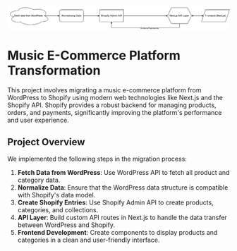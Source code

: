 ![Diagram](./images/e-commerce.drawio.png)

# Music E-Commerce Platform Transformation

This project involves migrating a music e-commerce platform from WordPress to Shopify using modern web technologies like Next.js and the Shopify API. Shopify provides a robust backend for managing products, orders, and payments, significantly improving the platform's performance and user experience.

## Project Overview

We implemented the following steps in the migration process:

1. **Fetch Data from WordPress**: Use WordPress API to fetch all product and category data.
2. **Normalize Data**: Ensure that the WordPress data structure is compatible with Shopify's data model.
3. **Create Shopify Entries**: Use Shopify Admin API to create products, categories, and collections.
4. **API Layer**: Build custom API routes in Next.js to handle the data transfer between WordPress and Shopify.
5. **Frontend Development**: Create components to display products and categories in a clean and user-friendly interface.
